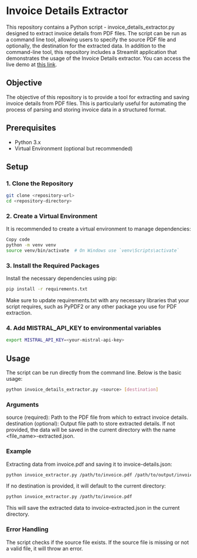 # Invoice Details Extractor

This repository contains a Python script - invoice_details_extractor.py designed to extract invoice details from PDF files. The script can be run as a command line tool, allowing users to specify the source PDF file and optionally, the destination for the extracted data.
In addition to the command-line tool, this repository includes a Streamlit application that demonstrates the usage of the Invoice Details extractor. You can access the live demo at [this link](https://vansh-swipe-invoice-extractor.streamlit.app/).


## Objective

The objective of this repository is to provide a tool for extracting and saving invoice details from PDF files. This is particularly useful for automating the process of parsing and storing invoice data in a structured format.

## Prerequisites

- Python 3.x
- Virtual Environment (optional but recommended)

## Setup

### 1. Clone the Repository

```bash
git clone <repository-url>
cd <repository-directory>
```

### 2. Create a Virtual Environment

It is recommended to create a virtual environment to manage dependencies:

```bash
Copy code
python -m venv venv
source venv/bin/activate  # On Windows use `venv\Scripts\activate`
```

### 3. Install the Required Packages

Install the necessary dependencies using pip:

```bash
pip install -r requirements.txt
```

Make sure to update requirements.txt with any necessary libraries that your script requires, such as PyPDF2 or any other package you use for PDF extraction.


### 4. Add MISTRAL_API_KEY to environmental variables

```bash
export MISTRAL_API_KEY=<your-mistral-api-key>
```

## Usage
The script can be run directly from the command line. Below is the basic usage:

```bash
python invoice_details_extractor.py <source> [destination]
```

### Arguments

source (required): Path to the PDF file from which to extract invoice details.
destination (optional): Output file path to store extracted details. If not provided, the data will be saved in the current directory with the name <file_name>-extracted.json.

### Example

Extracting data from invoice.pdf and saving it to invoice-details.json:

```bash
python invoice_extractor.py /path/to/invoice.pdf /path/to/output/invoice-details.json
```

If no destination is provided, it will default to the current directory:

```bash
python invoice_extractor.py /path/to/invoice.pdf
```

This will save the extracted data to invoice-extracted.json in the current directory.

### Error Handling

The script checks if the source file exists. If the source file is missing or not a valid file, it will throw an error.